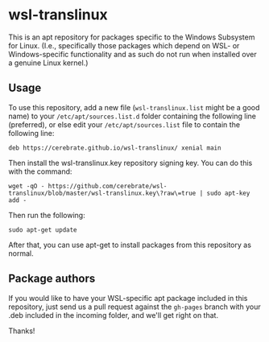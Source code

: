 # wsl-translinux

This is an apt repository for packages specific to the Windows Subsystem for Linux. (I.e., specifically those packages which depend on WSL- or Windows-specific functionality and as such do not run when installed over a genuine Linux kernel.)

## Usage

To use this repository, add a new file (`wsl-translinux.list` might be a good name) to your `/etc/apt/sources.list.d` folder containing the following line (preferred), or else edit your `/etc/apt/sources.list` file to contain the following line:

`deb https://cerebrate.github.io/wsl-translinux/ xenial main`

Then install the wsl-translinux.key repository signing key. You can do this with the command:

`wget -qO - https://github.com/cerebrate/wsl-translinux/blob/master/wsl-translinux.key\?raw\=true | sudo apt-key add -`

Then run the following:

`sudo apt-get update`

After that, you can use apt-get to install packages from this repository as normal.

## Package authors

If you would like to have your WSL-specific apt package included in this repository, just send us a pull request against the `gh-pages` branch with your .deb included in the incoming folder, and we'll get right on that.

Thanks!
